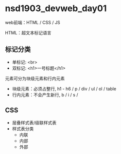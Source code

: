 # nsd1903_devweb_day01

web前端：HTML / CSS / JS

HTML：超文本标记语言

## 标记分类

- 单标记: \<br\>
- 双标记: \<h1\>一号标题\</h1\>

元素可分为块级元素和行内元素

- 块级元素：必须占整行, h1 - h6 / p / div / ul / ol / table
- 行内元素：不会产生新行, b / i / s /

## CSS

- 层叠样式表/级联样式表
- 样式表分类
  - 内联
  - 内部
  - 外部











